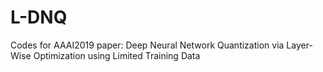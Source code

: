# L-DNQ
Codes for AAAI2019 paper: Deep Neural Network Quantization via Layer-Wise Optimization using Limited Training Data
